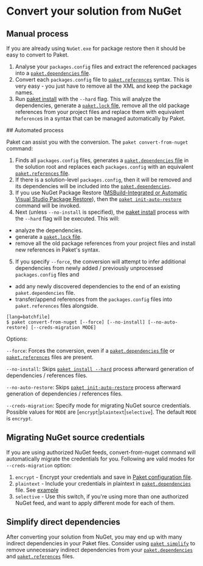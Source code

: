 # Convert your solution from NuGet

## Manual process

If you are already using `NuGet.exe` for package restore then it should be easy to convert to Paket.

1. Analyse your `packages.config` files and extract the referenced packages into a [`paket.dependencies` file](dependencies-file.html).
2. Convert each `packages.config` file to [`paket.references`](references-files.html) syntax. This is very easy - you just have to remove all the XML and keep the package names.
3. Run [paket install](paket-install.html) with the `--hard` flag. This will analyze the dependencies, generate a [`paket.lock` file](lock-file.html), remove all the old package references from your project files and replace them with equivalent `Reference`s in a syntax that can be managed automatically by Paket.

<div id="automatic"></div>
## Automated process

Paket can assist you with the conversion. The `paket convert-from-nuget` command:

1. Finds all `packages.config` files, generates a [`paket.dependencies` file](dependencies-file.html) in the solution root and replaces each `packages.config` with an equivalent [`paket.references` file](references-files.html). 
2. If there is a solution-level `packages.config`, then it will be removed and its dependencies will be included into the [`paket.dependencies`](dependencies-file.html).
3. If you use NuGet Package Restore ([MSBuild-Integrated or Automatic Visual Studio Package Restore](http://docs.nuget.org/docs/workflows/migrating-to-automatic-package-restore)), then the [`paket init-auto-restore`](paket-init-auto-restore.html) command will be invoked.
4. Next (unless `--no-install` is specified), the [paket install](paket-install.html) process with the `--hard` flag will be executed. This will:

  - analyze the dependencies.
  - generate a [`paket.lock` file](lock-file.html).
  - remove all the old package references from your project files and install new references in Paket's syntax.

5. If you specify `--force`, the conversion will attempt to infer additional dependencies from newly added / previously unprocessed `packages.config` files and 

  - add any newly discovered dependencies to the end of an existing `paket.dependencies` file.
  - transfer/append references from the `packages.config` files into `paket.references` files alongside.

<div id="syntax"></div>

    [lang=batchfile]
    $ paket convert-from-nuget [--force] [--no-install] [--no-auto-restore] [--creds-migration MODE]

Options:

  `--force`: Forces the conversion, even if a [`paket.dependencies` file](dependencies-file.html) or [`paket.references`](references-files.html) files are present.

  `--no-install`: Skips [`paket install --hard`](paket-install.html) process afterward generation of dependencies / references files.

  `--no-auto-restore`: Skips [`paket init-auto-restore`](paket-init-auto-restore.html) process afterward generation of dependencies / references files.

  `--creds-migration`: Specify mode for migrating NuGet source credentials. Possible values for `MODE` are [`encrypt`|`plaintext`|`selective`]. The default `MODE` is `encrypt`.

## Migrating NuGet source credentials

If you are using authorized NuGet feeds, convert-from-nuget command will automatically migrate the credentials for you.
Following are valid modes for `--creds-migration` option:

1. `encrypt` -  Encrypt your credentials and save in [Paket configuration file](paket-config-file.html).
2. `plaintext` - Include your credentials in plaintext in [`paket.dependencies`](dependencies-file.html) file. See [example](nuget-dependencies.html#plaintext-credentials)
3. `selective` - Use this switch, if you're using more than one authorized NuGet feed, and want to apply different mode for each of them.

## Simplify direct dependencies

After converting your solution from NuGet, you may end up with many indirect dependencies in your Paket files.
Consider using [`paket simplify`](paket-simplify.html) to remove unnecessary indirect dependencies from your [`paket.dependencies`](dependencies-file.html) and [`paket.references`](references-files.html) files.